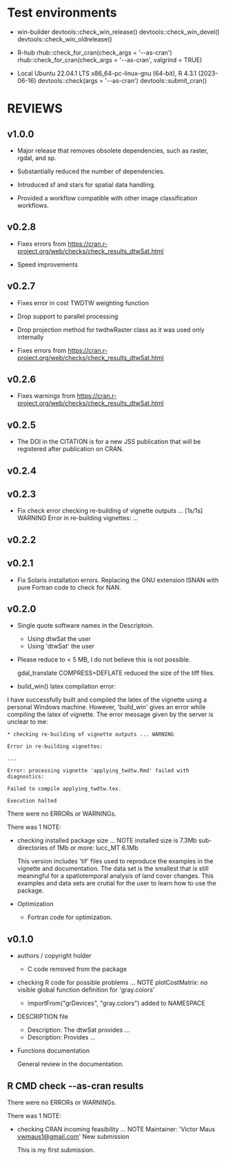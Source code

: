 # Test environments

* win-builder 
  devtools::check_win_release()
  devtools::check_win_devel()
  devtools::check_win_oldrelease()

* R-hub 
  rhub::check_for_cran(check_args = '--as-cran')
  rhub::check_for_cran(check_args = '--as-cran', valgrind = TRUE)

* Local Ubuntu 22.04.1 LTS x86_64-pc-linux-gnu (64-bit), R 4.3.1 (2023-06-16)
  devtools::check(args = '--as-cran')
  devtools::submit_cran()
  
# REVIEWS

## v1.0.0

* Major release that removes obsolete dependencies, such as raster, rgdal, and sp.

* Substantially reduced the number of dependencies.

* Introduced sf and stars for spatial data handling.

* Provided a workflow compatible with other image classification workflows.




## v0.2.8

* Fixes errors from https://cran.r-project.org/web/checks/check_results_dtwSat.html

* Speed improvements

## v0.2.7

* Fixes error in cost TWDTW weighting function

* Drop support to parallel processing

* Drop projection method for twdtwRaster class as it was used only internally 

* Fixes errors from https://cran.r-project.org/web/checks/check_results_dtwSat.html

## v0.2.6

* Fixes warnings from https://cran.r-project.org/web/checks/check_results_dtwSat.html

## v0.2.5

* The DOI in the CITATION is for a new JSS publication that will be registered after publication on CRAN.

## v0.2.4

## v0.2.3

* Fix check error 
   checking re-building of vignette outputs ... [1s/1s] WARNING 
   Error in re-building vignettes: 
   ... 

## v0.2.2

## v0.2.1

* Fix Solaris installation errors. 
    Replacing the GNU extension ISNAN with pure Fortran code to check for NAN. 

## v0.2.0

* Single quote software names in the Descriptoin.
  
    - Using dtwSat the user 
    + Using 'dtwSat' the user 

* Please reduce to < 5 MB, I do not believe this is not possible. 
  
    gdal_translate COMPRESS=DEFLATE reduced the size of the tiff files. 
  
* build_win() latex compilation error: 

I have successfully built and compiled the latex of the vignette using a personal Windows machine. However, 'build_win' gives an error while compiling the latex of vignette. The error message given by the server is unclear to me:

    * checking re-building of vignette outputs ... WARNING

    Error in re-building vignettes:

    ...

    Error: processing vignette 'applying_twdtw.Rmd' failed with diagnostics:

    Failed to compile applying_twdtw.tex.

    Execution halted





There were no ERRORs or WARNINGs. 

There was 1 NOTE:

* checking installed package size ... NOTE
  installed size is  7.3Mb
  sub-directories of 1Mb or more:
    lucc_MT   6.1Mb

  This version includes 'tif' files used to reproduce the examples in the vignette and documentation. The data set is the smallest that is still meaningful for a spatiotemporal analysis of land cover changes. This examples and data sets are crutial for the user to learn how to use the package. 

* Optimization 
 
  + Fortran code for optimization. 

## v0.1.0

* authors / copyright holder

  - C code removed from the package 
 
* checking R code for possible problems ... NOTE
plotCostMatrix: no visible global function definition for 'gray.colors'

  + importFrom("grDevices", "gray.colors") added to NAMESPACE

* DESCRIPTION file

  - Description: The dtwSat provides ...
  + Description: Provides ...

* Functions documentation 

  General review in the documentation.


## R CMD check --as-cran results
There were no ERRORs or WARNINGs. 

There was 1 NOTE:

* checking CRAN incoming feasibility ... NOTE
  Maintainer: 'Victor Maus <vwmaus1@gmail.com>'
  New submission

  This is my first submission.
